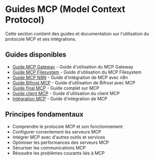 # Guides MCP (Model Context Protocol)

Cette section contient des guides et documentation sur l'utilisation du protocole MCP et ses intégrations.

## Guides disponibles

- [Guide MCP Gateway](GUIDE_MCP_GATEWAY.md) - Guide d'utilisation du MCP Gateway
- [Guide MCP Filesystem](GUIDE_MCP_FILESYSTEM.md) - Guide d'utilisation du MCP Filesystem
- [Guide MCP N8N](GUIDE_MCP_N8N.md) - Guide d'intégration de MCP avec n8n
- [Guide Bifrost MCP](GUIDE_BIFROST_MCP.md) - Guide d'utilisation de Bifrost avec MCP
- [Guide final MCP](GUIDE_FINAL_MCP.md) - Guide complet sur MCP
- [Guide client MCP](MCPClient_UserGuide.md) - Guide d'utilisation du client MCP
- [Intégration MCP](mcp_integration.md) - Guide d'intégration de MCP

## Principes fondamentaux

- Comprendre le protocole MCP et son fonctionnement
- Configurer correctement les serveurs MCP
- Intégrer MCP avec d'autres outils et services
- Optimiser les performances des serveurs MCP
- Sécuriser les communications MCP
- Résoudre les problèmes courants liés à MCP
